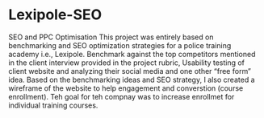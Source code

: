 # Lexipole-SEO 
SEO and PPC Optimisation
This project was entirely based on benchmarking and SEO optimization strategies for a police training academy i.e., Lexipole. Benchmark against the top competitors mentioned in the client interview provided in the project rubric, Usability testing of client website and analyzing their social media and one other “free form” idea.
Based on the benchmarking ideas and SEO strategy, I also created a wireframe of the website to help engagement and converstion (course enrollment). Teh goal for teh compnay was to increase enrollmet for individual training courses.
